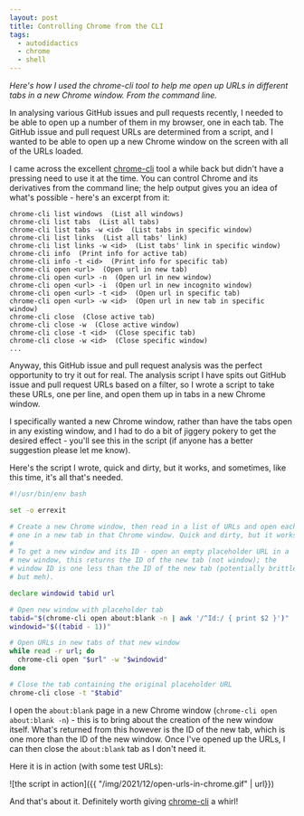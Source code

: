 ```yaml
---
layout: post
title: Controlling Chrome from the CLI
tags:
  - autodidactics
  - chrome
  - shell
---
```


_Here's how I used the chrome-cli tool to help me open up URLs in different tabs in a new Chrome window. From the command line._

In analysing various GitHub issues and pull requests recently, I needed to be able to open up a number of them in my browser, one in each tab. The GitHub issue and pull request URLs are determined from a script, and I wanted to be able to open up a new Chrome window on the screen with all of the URLs loaded.

I came across the excellent [chrome-cli][chrome-cli] tool a while back but didn't have a pressing need to use it at the time. You can control Chrome and its derivatives from the command line; the help output gives you an idea of what's possible - here's an excerpt from it:

```
chrome-cli list windows  (List all windows)
chrome-cli list tabs  (List all tabs)
chrome-cli list tabs -w <id>  (List tabs in specific window)
chrome-cli list links  (List all tabs' link)
chrome-cli list links -w <id>  (List tabs' link in specific window)
chrome-cli info  (Print info for active tab)
chrome-cli info -t <id>  (Print info for specific tab)
chrome-cli open <url>  (Open url in new tab)
chrome-cli open <url> -n  (Open url in new window)
chrome-cli open <url> -i  (Open url in new incognito window)
chrome-cli open <url> -t <id>  (Open url in specific tab)
chrome-cli open <url> -w <id>  (Open url in new tab in specific window)
chrome-cli close  (Close active tab)
chrome-cli close -w  (Close active window)
chrome-cli close -t <id>  (Close specific tab)
chrome-cli close -w <id>  (Close specific window)
...
```

Anyway, this GitHub issue and pull request analysis was the perfect opportunity to try it out for real. The analysis script I have spits out GitHub issue and pull request URLs based on a filter, so I wrote a script to take these URLs, one per line, and open them up in tabs in a new Chrome window.

I specifically wanted a new Chrome window, rather than have the tabs open in any existing window, and I had to do a bit of jiggery pokery to get the desired effect - you'll see this in the script (if anyone has a better suggestion please let me know).

Here's the script I wrote, quick and dirty, but it works, and sometimes, like this time, it's all that's needed.

```bash
#!/usr/bin/env bash

set -o errexit

# Create a new Chrome window, then read in a list of URLs and open each
# one in a new tab in that Chrome window. Quick and dirty, but it works.
#
# To get a new window and its ID - open an empty placeholder URL in a
# new window, this returns the ID of the new tab (not window); the
# window ID is one less than the ID of the new tab (potentially brittle,
# but meh).

declare windowid tabid url

# Open new window with placeholder tab
tabid="$(chrome-cli open about:blank -n | awk '/^Id:/ { print $2 }')"
windowid="$((tabid - 1))"

# Open URLs in new tabs of that new window
while read -r url; do
  chrome-cli open "$url" -w "$windowid"
done

# Close the tab containing the original placeholder URL
chrome-cli close -t "$tabid"
```

I open the `about:blank` page in a new Chrome window (`chrome-cli open about:blank -n`) - this is to bring about the creation of the new window itself. What's returned from this however is the ID of the new tab, which is one more than the ID of the new window. Once I've opened up the URLs, I can then close the `about:blank` tab as I don't need it.

Here it is in action (with some test URLs):

![the script in action]({{ "/img/2021/12/open-urls-in-chrome.gif" | url}})

And that's about it. Definitely worth giving [chrome-cli][chrome-cli] a whirl!



[chrome-cli]: https://github.com/prasmussen/chrome-cli
